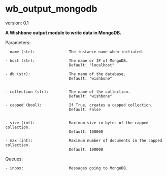 wb_output_mongodb
=================

version: 0.1

**A Wishbone output module to write data in MongoDB.**

Parameters:

    - name (str):               The instance name when initiated.

    - host (str):               The name or IP of MongoDB.
                                Default: "localhost"

    - db (str):                 The name of the database.
                                Default: "wishbone"


    - collection (str):         The name of the collection.
                                Default: "wishbone"

    - capped (bool):            If True, creates a capped collection.
                                Default: False


    - size (int):               Maximum size in bytes of the capped collection.
                                Default: 100000

    - max (int):                Maximum number of documents in the capped collection.
                                Default: 100000

Queues:

    - inbox:                    Messages going to MongoDB.
